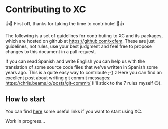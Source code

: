 # Contributing to XC

:+1::tada: First off, thanks for taking the time to contribute! :tada::+1:

The following is a set of guidelines for contributing to XC and its packages, which are hosted on github at https://github.com/xcfem.
These are just guidelines, not rules, use your best judgment and feel free to propose changes to this document in a pull request.

If you can read Spanish and write English you can help us with the translation of some source code files that we've written in Spanish some years ago. This is a quite easy way to contribute ;-)
 z
Here you can find an excellent post about writing git commit messages: https://chris.beams.io/posts/git-commit/ (I'll stick to the 7 rules myself :wink:).


## How to start
You can find [here](https://github.com/xcfem/xc/blob/master/doc/how_to_start.md) some useful links if you want to start using XC.


Work in progress...
